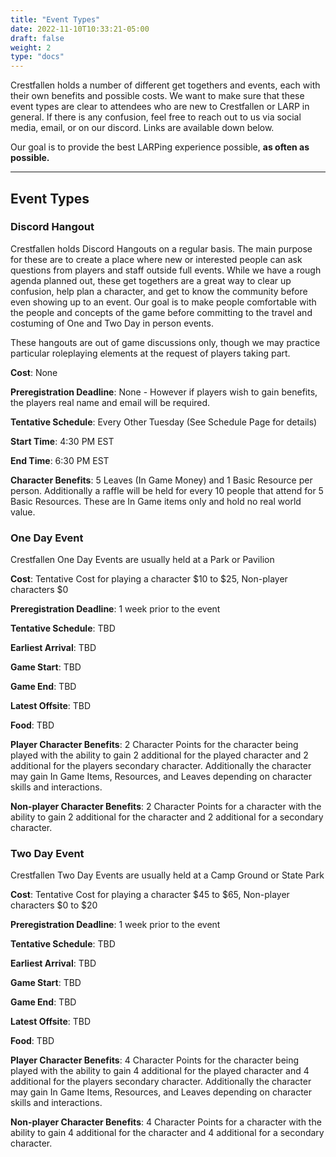 ```yaml
---
title: "Event Types"
date: 2022-11-10T10:33:21-05:00
draft: false
weight: 2
type: "docs"
---
```


Crestfallen holds a number of different get togethers and events, each with their own benefits and possible costs.  We want to make sure that these event types are clear to attendees who are new to Crestfallen or LARP in general.  If there is any confusion, feel free to reach out to us via social media, email, or on our discord.  Links are available down below.

Our goal is to provide the best LARPing experience possible, **as often as possible.** 

------

## Event Types



### **Discord Hangout** 

Crestfallen holds Discord Hangouts on a regular basis.  The main purpose for these are to create a place where new or interested people can ask questions from players and staff outside full events.  While we have a rough agenda planned out, these get togethers are a great way to clear up confusion, help plan a character, and get to know the community before even showing up to an event.  Our goal is to make people comfortable with the people and concepts of the game before committing to the travel and costuming of One and Two Day in person events.

These hangouts are out of game discussions only, though we may practice particular roleplaying elements at the request of players taking part.

**Cost**: None 

**Preregistration Deadline**: None - However if players wish to gain benefits, the players real name and email will be required. 

**Tentative Schedule**: Every Other Tuesday (See Schedule Page for details)

**Start Time**: 4:30 PM EST

**End Time**: 6:30 PM EST

**Character Benefits**:  5 Leaves (In Game Money) and 1 Basic Resource per person.  Additionally a raffle will be held for every 10 people that attend for 5 Basic Resources.  These are In Game items only and hold no real world value.



### **One Day Event**

Crestfallen One Day Events are usually held at a Park or Pavilion

**Cost**: Tentative Cost for playing a character $10 to $25, Non-player characters $0 

**Preregistration Deadline**: 1 week prior to the event 

**Tentative Schedule**: TBD

**Earliest Arrival**: TBD

**Game Start**: TBD 

**Game End**: TBD 

**Latest Offsite**: TBD

**Food**: TBD

**Player Character Benefits**: 2 Character Points for the character being played with the ability to gain 2 additional for the played character and 2 additional for the players secondary character.  Additionally the character may gain In Game Items, Resources, and Leaves depending on character skills and interactions.

**Non-player Character Benefits**:  2 Character Points for a character with the ability to gain 2 additional for the character and 2 additional for a secondary character.

 

### **Two Day Event**

Crestfallen Two Day Events are usually held at a Camp Ground or State Park

**Cost**: Tentative Cost for playing a character $45 to $65, Non-player characters $0 to $20 

**Preregistration Deadline**: 1 week prior to the event 

**Tentative Schedule**: TBD

**Earliest Arrival**: TBD

**Game Start**: TBD 

**Game End**: TBD 

**Latest Offsite**: TBD

**Food**: TBD

**Player Character Benefits**: 4 Character Points for the character being played with the ability to gain 4 additional for the played character and 4 additional for the players secondary character.  Additionally the character may gain In Game Items, Resources, and Leaves depending on character skills and interactions.

**Non-player Character Benefits**: 4 Character Points for a character with the ability to gain 4 additional for the character and 4 additional for a secondary character.

 

